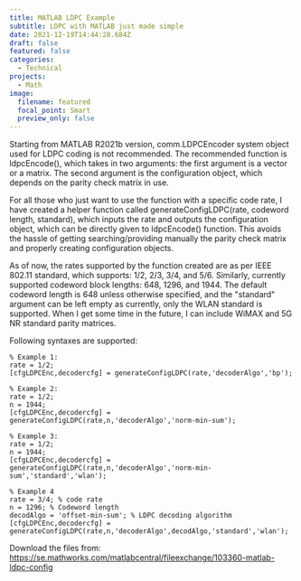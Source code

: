 ```yaml
---
title: MATLAB LDPC Example
subtitle: LDPC with MATLAB just made simple
date: 2021-12-19T14:44:28.684Z
draft: false
featured: false
categories:
  - Technical
projects:
  - Math
image:
  filename: featured
  focal_point: Smart
  preview_only: false
---
```

Starting from MATLAB R2021b version, comm.LDPCEncoder system object used for LDPC coding is not recommended. The recommended function is ldpcEncode(), which takes in two arguments: the first argument is a vector or a matrix. The second argument is the configuration object, which depends on the parity check matrix in use.


For all those who just want to use the function with a specific code rate, I have created a helper function called generateConfigLDPC(rate, codeword length, standard), which inputs the rate and outputs the configuration object, which can be directly given to ldpcEncode() function. This avoids the hassle of getting searching/providing manually the parity check matrix and properly creating configuration objects.


As of now, the rates supported by the function created are as per IEEE 802.11 standard, which supports: 1/2, 2/3, 3/4, and 5/6. Similarly, currently supported codeword block lengths: 648, 1296, and 1944. The default codeword length is 648 unless otherwise specified, and the "standard" argument can be left empty as currently, only the WLAN standard is supported.
When I get some time in the future, I can include WiMAX and 5G NR standard parity matrices.

Following syntaxes are supported:

```
% Example 1:
rate = 1/2;
[cfgLDPCEnc,decodercfg] = generateConfigLDPC(rate,'decoderAlgo','bp');

% Example 2:
rate = 1/2;
n = 1944;
[cfgLDPCEnc,decodercfg] = generateConfigLDPC(rate,n,'decoderAlgo','norm-min-sum');

% Example 3:
rate = 1/2;
n = 1944;
[cfgLDPCEnc,decodercfg] = generateConfigLDPC(rate,n,'decoderAlgo','norm-min-sum','standard','wlan');

% Example 4
rate = 3/4; % code rate
n = 1296; % Codeword length
decodAlgo = 'offset-min-sum'; % LDPC decoding algorithm
[cfgLDPCEnc,decodercfg] = generateConfigLDPC(rate,n,'decoderAlgo',decodAlgo,'standard','wlan');
```



Download the files from: <https://se.mathworks.com/matlabcentral/fileexchange/103360-matlab-ldpc-config>